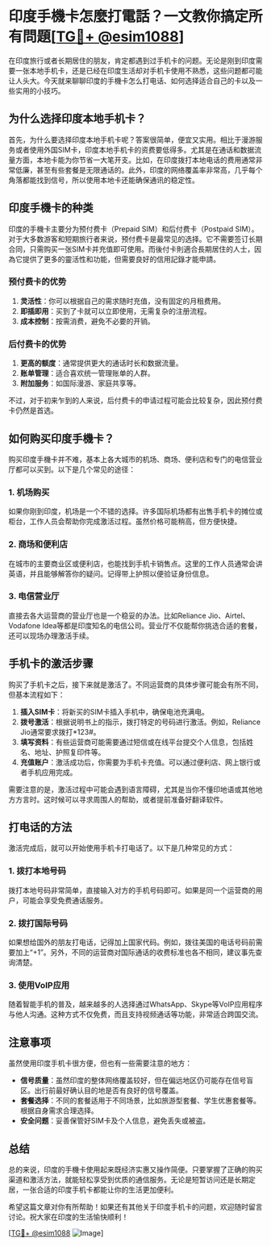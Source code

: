 # 印度手機卡怎麼打電話？一文教你搞定所有問題[[TG💪+ @esim1088](https://t.me/s/esim1088)]

在印度旅行或者长期居住的朋友，肯定都遇到过手机卡的问题。无论是刚到印度需要一张本地手机卡，还是已经在印度生活却对手机卡使用不熟悉，这些问题都可能让人头大。今天就来聊聊印度的手機卡怎么打电话、如何选择适合自己的卡以及一些实用的小技巧。

## 为什么选择印度本地手机卡？

首先，为什么要选择印度本地手机卡呢？答案很简单，便宜又实用。相比于漫游服务或者使用外国SIM卡，印度本地手机卡的资费要低得多。尤其是在通话和数据流量方面，本地卡能为你节省一大笔开支。比如，在印度拨打本地电话的费用通常非常低廉，甚至有些套餐是无限通话的。此外，印度的网络覆盖率非常高，几乎每个角落都能找到信号，所以使用本地卡还能确保通讯的稳定性。

## 印度手機卡的种类

印度的手機卡主要分为预付费卡（Prepaid SIM）和后付费卡（Postpaid SIM）。对于大多数游客和短期旅行者来说，预付费卡是最常见的选择。它不需要签订长期合同，只需购买一张SIM卡并充值即可使用。而後付卡則適合長期居住的人士，因為它提供了更多的靈活性和功能，但需要良好的信用記錄才能申請。

### 预付费卡的优势

1. **灵活性**：你可以根据自己的需求随时充值，没有固定的月租费用。
2. **即插即用**：买到了卡就可以立即使用，无需复杂的注册流程。
3. **成本控制**：按需消费，避免不必要的开销。

### 后付费卡的优势

1. **更高的额度**：通常提供更大的通话时长和数据流量。
2. **账单管理**：适合喜欢统一管理账单的人群。
3. **附加服务**：如国际漫游、家庭共享等。

不过，对于初来乍到的人来说，后付费卡的申请过程可能会比较复杂，因此预付费卡仍然是首选。

## 如何购买印度手機卡？

购买印度手機卡并不难，基本上各大城市的机场、商场、便利店和专门的电信营业厅都可以买到。以下是几个常见的途径：

### 1. 机场购买

如果你刚到印度，机场是一个不错的选择。许多国际机场都有出售手机卡的摊位或柜台，工作人员会帮助你完成激活过程。虽然价格可能稍高，但方便快捷。

### 2. 商场和便利店

在城市的主要商业区或便利店，也能找到手机卡销售点。这里的工作人员通常会讲英语，并且能够解答你的疑问。记得带上护照以便验证身份信息。

### 3. 电信营业厅

直接去各大运营商的营业厅也是一个稳妥的办法。比如Reliance Jio、Airtel、Vodafone Idea等都是印度知名的电信公司。营业厅不仅能帮你挑选合适的套餐，还可以现场办理激活手续。

## 手机卡的激活步骤

购买了手机卡之后，接下来就是激活了。不同运营商的具体步骤可能会有所不同，但基本流程如下：

1. **插入SIM卡**：将新买的SIM卡插入手机中，确保电池充满电。
2. **拨号激活**：根据说明书上的指示，拨打特定的号码进行激活。例如，Reliance Jio通常要求拨打*123#。
3. **填写资料**：有些运营商可能需要通过短信或在线平台提交个人信息，包括姓名、地址、护照复印件等。
4. **充值账户**：激活成功后，你需要为手机卡充值。可以通过便利店、网上银行或者手机应用完成。

需要注意的是，激活过程中可能会遇到语言障碍，尤其是当你不懂印地语或其他地方方言时。这时候可以寻求周围人的帮助，或者提前准备好翻译软件。

## 打电话的方法

激活完成后，就可以开始使用手机卡打电话了。以下是几种常见的方式：

### 1. 拨打本地号码

拨打本地号码非常简单，直接输入对方的手机号码即可。如果是同一个运营商的用户，可能会享受免费通话服务。

### 2. 拨打国际号码

如果想给国外的朋友打电话，记得加上国家代码。例如，拨往美国的电话号码前需要加上“+1”。另外，不同的运营商对国际通话的收费标准也各不相同，建议事先查询清楚。

### 3. 使用VoIP应用

随着智能手机的普及，越来越多的人选择通过WhatsApp、Skype等VoIP应用程序与他人沟通。这种方式不仅免费，而且支持视频通话等功能，非常适合跨国交流。

## 注意事项

虽然使用印度手机卡很方便，但也有一些需要注意的地方：

- **信号质量**：虽然印度的整体网络覆盖较好，但在偏远地区仍可能存在信号盲区。出行前最好确认目的地是否有良好的信号覆盖。
- **套餐选择**：不同的套餐适用于不同场景，比如旅游型套餐、学生优惠套餐等。根据自身需求合理选择。
- **安全问题**：妥善保管好SIM卡及个人信息，避免丢失或被盗。

## 总结

总的来说，印度的手機卡使用起来既经济实惠又操作简便。只要掌握了正确的购买渠道和激活方法，就能轻松享受到优质的通信服务。无论是短暂访问还是长期定居，一张合适的印度手机卡都能让你的生活更加便利。

希望这篇文章对你有所帮助！如果还有其他关于印度手机卡的问题，欢迎随时留言讨论。祝大家在印度的生活愉快顺利！

[[TG💪+ @esim1088](https://t.me/s/esim1088) ![Image](https://i.postimg.cc/4NQfJmqS/Snipaste-2025-05-13-00-14-12.png)]